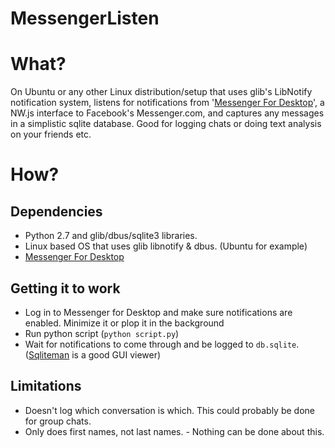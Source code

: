 # MessengerListen

What?
=======

On Ubuntu or any other Linux distribution/setup that uses glib's LibNotify notification system,
listens for notifications from '[Messenger For Desktop](http://messengerfordesktop.com/)', a NW.js interface
to Facebook's Messenger.com, and captures any messages in a simplistic sqlite database. Good for logging
chats or doing text analysis on your friends etc.

How?
======

Dependencies
------------------
* Python 2.7 and glib/dbus/sqlite3 libraries.
* Linux based OS that uses glib libnotify & dbus. (Ubuntu for example)
* [Messenger For Desktop](http://messengerfordesktop.com/)

Getting it to work
--------------------
* Log in to Messenger for Desktop and make sure notifications are enabled. Minimize it or plop it in the background
* Run python script (`python script.py`)
* Wait for notifications to come through and be logged to `db.sqlite`. ([Sqliteman](http://sqliteman.yarpen.cz/) is a good GUI viewer)

Limitations
------------------------

* Doesn't log which conversation is which. This could probably be done for group chats.
* Only does first names, not last names. - Nothing can be done about this.
